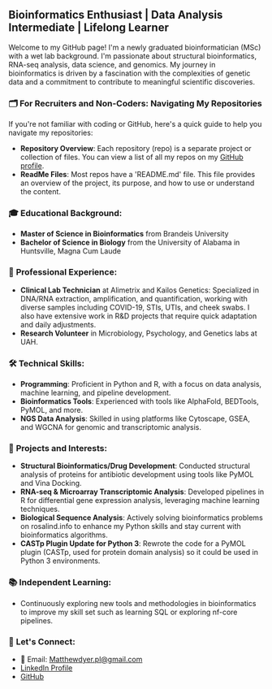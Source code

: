## Bioinformatics Enthusiast | Data Analysis Intermediate | Lifelong Learner

Welcome to my GitHub page! I'm a newly graduated bioinformatician (MSc) with a wet lab background. I'm passionate about structural bioinformatics, RNA-seq analysis, data science, and genomics. My journey in bioinformatics is driven by a fascination with the complexities of genetic data and a commitment to contribute to meaningful scientific discoveries.

### 🗂️ **For Recruiters and Non-Coders: Navigating My Repositories**
If you're not familiar with coding or GitHub, here's a quick guide to help you navigate my repositories:
- **Repository Overview**: Each repository (repo) is a separate project or collection of files. You can view a list of all my repos on my [GitHub profile](https://github.com/stratashake).
- **ReadMe Files**: Most repos have a 'README.md' file. This file provides an overview of the project, its purpose, and how to use or understand the content.

### 🎓 **Educational Background:**
- **Master of Science in Bioinformatics** from Brandeis University
- **Bachelor of Science in Biology** from the University of Alabama in Huntsville, Magna Cum Laude

### 💼 **Professional Experience:**
- **Clinical Lab Technician** at Alimetrix and Kailos Genetics: Specialized in DNA/RNA extraction, amplification, and quantification, working with diverse samples including COVID-19, STIs, UTIs, and cheek swabs. I also have extensive work in R&D projects that require quick adaptation and daily adjustments.  
- **Research Volunteer** in Microbiology, Psychology, and Genetics labs at UAH.

### 🛠️ **Technical Skills:**
- **Programming**: Proficient in Python and R, with a focus on data analysis, machine learning, and pipeline development.
- **Bioinformatics Tools**: Experienced with tools like AlphaFold, BEDTools, PyMOL, and more.
- **NGS Data Analysis**: Skilled in using platforms like Cytoscape, GSEA, and WGCNA for genomic and transcriptomic analysis.

### 🌟 **Projects and Interests:**
- **Structural Bioinformatics/Drug Development**: Conducted structural analysis of proteins for antibiotic development using tools like PyMOL and Vina Docking.
- **RNA-seq & Microarray Transcriptomic Analysis**: Developed pipelines in R for differential gene expression analysis, leveraging machine learning techniques.
- **Biological Sequence Analysis**: Actively solving bioinformatics problems on rosalind.info to enhance my Python skills and stay current with bioinformatics algorithms.
- **CASTp Plugin Update for Python 3**: Rewrote the code for a PyMOL plugin (CASTp, used for protein domain analysis) so it could be used in Python 3 environments. 

### 📚 **Independent Learning:**
- Continuously exploring new tools and methodologies in bioinformatics to improve my skill set such as learning SQL or exploring nf-core pipelines. 

### 🤝 **Let's Connect:**

- 📧 Email: [Matthewdyer.pl@gmail.com](mailto:Matthewdyer.pl@gmail.com)
- [LinkedIn Profile](www.linkedin.com/in/matthew-dyer-a95614b2)
- [GitHub](https://github.com/stratashake)


<!---
stratashake/stratashake is a ✨ special ✨ repository because its `README.md` (this file) appears on your GitHub profile.
You can click the Preview link to take a look at your changes.
--->
